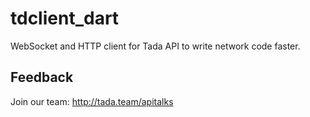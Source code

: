 # tdclient_dart

WebSocket and HTTP client for Tada API to write network code faster.


## Feedback

Join our team: http://tada.team/apitalks
